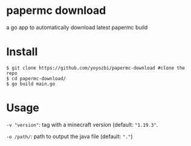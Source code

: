 # papermc download
a go app to automatically download latest papermc build

# Install

```shell
$ git clone https://github.com/yoyozbi/papermc-download #clone the repo
$ cd papermc-download/
$ go build main.go
```

# Usage

`-v "version"`: tag with a minecraft version (default: `"1.19.3"`.

`-o /path/`: path to output the java file (default: `"."`)